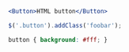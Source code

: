 <example name="button"></example>
```jsx
<Button>HTML button</Button>
```
```js
$('.button').addClass('foobar');
```
```css
button { background: #fff; }
```